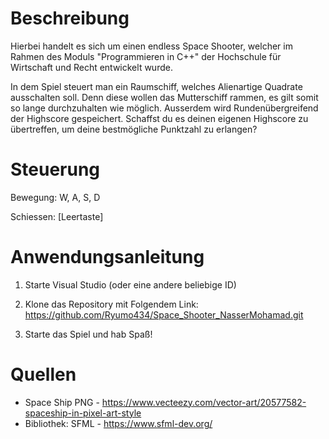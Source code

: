 # Beschreibung
Hierbei handelt es sich um einen endless Space Shooter, welcher im Rahmen des Moduls "Programmieren in C++" der Hochschule für Wirtschaft und Recht entwickelt wurde.

In dem Spiel steuert man ein Raumschiff, welches Alienartige Quadrate ausschalten soll. Denn diese wollen das Mutterschiff rammen, es gilt somit so lange durchzuhalten wie möglich.
Ausserdem wird Rundenübergreifend der Highscore gespeichert. Schaffst du es deinen eigenen Highscore zu übertreffen, um deine bestmögliche Punktzahl zu erlangen?

# Steuerung
Bewegung:
W, A, S, D

Schiessen: 
[Leertaste]

# Anwendungsanleitung
1. Starte Visual Studio (oder eine andere beliebige ID)

2. Klone das Repository mit Folgendem Link: https://github.com/Ryumo434/Space_Shooter_NasserMohamad.git

3. Starte das Spiel und hab Spaß!


# Quellen

- Space Ship PNG - https://www.vecteezy.com/vector-art/20577582-spaceship-in-pixel-art-style
- Bibliothek: SFML - https://www.sfml-dev.org/
